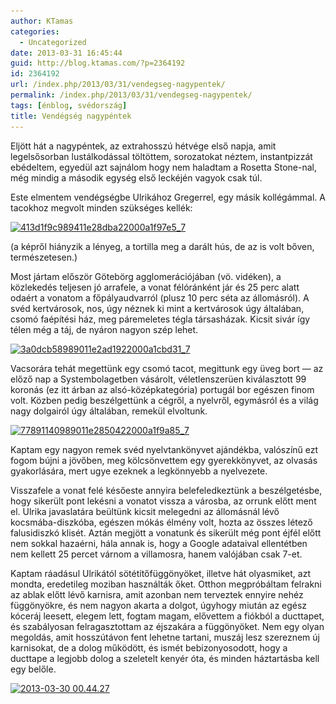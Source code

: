 ```yaml
---
author: KTamas
categories:
  - Uncategorized
date: 2013-03-31 16:45:44
guid: http://blog.ktamas.com/?p=2364192
id: 2364192
url: /index.php/2013/03/31/vendegseg-nagypentek/
permalink: /index.php/2013/03/31/vendegseg-nagypentek/
tags: [énblog, svédország]
title: Vendégség nagypéntek
---
```


Eljött hát a nagypéntek, az extrahosszú hétvége első napja, amit legelsősorban lustálkodással töltöttem, sorozatokat néztem, instantpizzát ebédeltem, egyedül azt sajnálom hogy nem haladtam a Rosetta Stone-nal, még mindig a második egység első leckéjén vagyok csak túl.

Este elmentem vendégségbe Ulrikához Gregerrel, egy másik kollégámmal. A tacokhoz megvolt minden szükséges kellék:

[<img src="/wp-content/uploads/2013/03/413d1f9c989411e28dba22000a1f97e5_7.jpg" alt="413d1f9c989411e28dba22000a1f97e5_7" width="612" height="612" class="aligncenter size-full wp-image-2364194" srcset="/wp-content/uploads/2013/03/413d1f9c989411e28dba22000a1f97e5_7.jpg 612w, /wp-content/uploads/2013/03/413d1f9c989411e28dba22000a1f97e5_7-150x150.jpg 150w, /wp-content/uploads/2013/03/413d1f9c989411e28dba22000a1f97e5_7-300x300.jpg 300w" sizes="(max-width: 612px) 100vw, 612px" />](/wp-content/uploads/2013/03/413d1f9c989411e28dba22000a1f97e5_7.jpg)

(a képről hiányzik a lényeg, a tortilla meg a darált hús, de az is volt bőven, természetesen.)

Most jártam először Götebörg agglomerációjában (vö. vidéken), a közlekedés teljesen jó arrafele, a vonat félóránként jár és 25 perc alatt odaért a vonatom a főpályaudvarról (plusz 10 perc séta az állomásról). A svéd kertvárosok, nos, úgy néznek ki mint a kertvárosok úgy általában, csomó faépítési ház, meg páremeletes tégla társasházak. Kicsit sivár így télen még a táj, de nyáron nagyon szép lehet.

[<img src="/wp-content/uploads/2013/03/3a0dcb58989011e2ad1922000a1cbd31_7.jpg" alt="3a0dcb58989011e2ad1922000a1cbd31_7" width="612" height="612" class="aligncenter size-full wp-image-2364195" srcset="/wp-content/uploads/2013/03/3a0dcb58989011e2ad1922000a1cbd31_7.jpg 612w, /wp-content/uploads/2013/03/3a0dcb58989011e2ad1922000a1cbd31_7-150x150.jpg 150w, /wp-content/uploads/2013/03/3a0dcb58989011e2ad1922000a1cbd31_7-300x300.jpg 300w" sizes="(max-width: 612px) 100vw, 612px" />](/wp-content/uploads/2013/03/3a0dcb58989011e2ad1922000a1cbd31_7.jpg)

Vacsorára tehát megettünk egy csomó tacot, megittunk egy üveg bort &#8212; az előző nap a Systembolagetben vásárolt, véletlenszerüen kiválasztott 99 koronás (ez itt árban az alsó-középkategória) portugál bor egészen finom volt. Közben pedig beszélgettünk a cégről, a nyelvről, egymásról és a világ nagy dolgairól úgy általában, remekül elvoltunk. 

[<img src="/wp-content/uploads/2013/03/77891140989011e2850422000a1f9a85_7.jpg" alt="77891140989011e2850422000a1f9a85_7" width="612" height="612" class="aligncenter size-full wp-image-2364196" srcset="/wp-content/uploads/2013/03/77891140989011e2850422000a1f9a85_7.jpg 612w, /wp-content/uploads/2013/03/77891140989011e2850422000a1f9a85_7-150x150.jpg 150w, /wp-content/uploads/2013/03/77891140989011e2850422000a1f9a85_7-300x300.jpg 300w" sizes="(max-width: 612px) 100vw, 612px" />](/wp-content/uploads/2013/03/77891140989011e2850422000a1f9a85_7.jpg)

Kaptam egy nagyon remek svéd nyelvtankönyvet ajándékba, valószínű ezt fogom bújni a jövőben, meg kölcsönvettem egy gyerekkönyvet, az olvasás gyakorlására, mert ugye ezeknek a legkönnyebb a nyelvezete.

Visszafele a vonat felé későeste annyira belefeledkeztünk a beszélgetésbe, hogy sikerült pont lekésni a vonatot vissza a városba, az orrunk előtt ment el. Ulrika javaslatára beültünk kicsit melegedni az állomásnál lévő kocsmába-diszkóba, egészen mókás élmény volt, hozta az összes létező falusidiszkó klisét. Aztán megjött a vonatunk és sikerült még pont éjfél előtt nem sokkal hazaérni, hála annak is, hogy a Google adataival ellentétben nem kellett 25 percet várnom a villamosra, hanem valójában csak 7-et.

Kaptam ráadásul Ulrikától sötétítőfüggönyöket, illetve hát olyasmiket, azt mondta, eredetileg moziban használták őket. Otthon megpróbáltam felrakni az ablak előtt lévő karnisra, amit azonban nem terveztek ennyire nehéz függönyökre, és nem nagyon akarta a dolgot, úgyhogy miután az egész kóceráj leesett, elegem lett, fogtam magam, elővettem a fiókból a ducttapet, és szabályosan felragasztottam az éjszakára a függönyöket. Nem egy olyan megoldás, amit hosszútávon fent lehetne tartani, muszáj lesz szereznem új karnisokat, de a dolog működött, és ismét bebizonyosodott, hogy a ducttape a legjobb dolog a szeletelt kenyér óta, és minden háztartásba kell egy belőle.

[<img src="/wp-content/uploads/2013/03/2013-03-30-00.44.27-1024x768.jpg" alt="2013-03-30 00.44.27" width="625" height="468" class="aligncenter size-large wp-image-2364197" srcset="/wp-content/uploads/2013/03/2013-03-30-00.44.27-1024x768.jpg 1024w, /wp-content/uploads/2013/03/2013-03-30-00.44.27-300x225.jpg 300w, /wp-content/uploads/2013/03/2013-03-30-00.44.27-624x467.jpg 624w" sizes="(max-width: 625px) 100vw, 625px" />](/wp-content/uploads/2013/03/2013-03-30-00.44.27.jpg)
